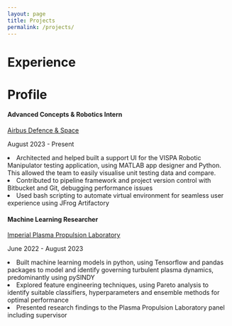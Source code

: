 ```yaml
---
layout: page
title: Projects
permalink: /projects/
---
```


<h1 class="display-4 mt-5">Experience</h1>
<h1 class="bold-text bg-text">Profile</h1>
<div class="row d-flex">
<div class="col-md-10">
<div class="mt-3">
<div class="py-4">
<div class="desc">
<h4>Advanced Concepts & Robotics Intern</h4>
<p><a href="https://www.airbus.com/en">Airbus Defence & Space</a></p>
</div>
<div>
<p>August 2023 - Present</p>
</div>
<div>
<li> Architected and helped built a support UI for the VISPA Robotic Manipulator testing application, using MATLAB app designer and Python. This allowed the team to easily visualise unit testing data and compare.</li>
<li> Contributed to pipeline framework and project version control with Bitbucket and Git, debugging performance issues</li>
<li> Used bash scripting to automate virtual environment for seamless user experience using JFrog Artifactory</li>
</div>
</div>
<div class="py-4">
<div class="desc">
<h4>Machine Learning Researcher</h4>
<p><a href="https://www.imperial.ac.uk/plasma-propulsion-lab/">Imperial Plasma Propulsion Laboratory</a></p>
</div>
<div>
<p>June 2022 - August 2023</p>
</div>
<div>
<li>Built machine learning models in python, using Tensorflow and pandas packages to model and identify governing turbulent plasma dynamics, predominantly using pySINDY</li>
<li>Explored feature engineering techniques, using Pareto analysis to identify suitable classifiers, hyperparameters and ensemble methods for optimal performance</li>
<li>Presented research findings to the Plasma Propulsion Laboratory panel including supervisor </li>